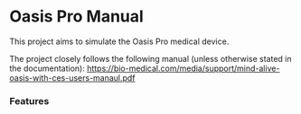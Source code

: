 # Oasis Pro Manual 

This project aims to simulate the Oasis Pro medical device.

The project closely follows the following manual (unless otherwise stated in the documentation): https://bio-medical.com/media/support/mind-alive-oasis-with-ces-users-manaul.pdf

### Features
